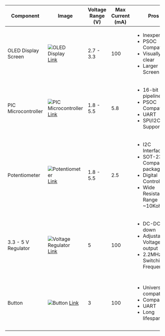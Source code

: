 
| Component                | Image                                                                                                             | Voltage Range (V) | Max Current (mA) | Pros                                                                                         | Cons                                                                |
|--------------------------|-------------------------------------------------------------------------------------------------------------------|-------------------|------------------|----------------------------------------------------------------------------------------------|---------------------------------------------------------------------|
| OLED Display Screen       | ![OLED Display](https://github.com/user-attachments/assets/cd7eb6ce-0679-4ae2-a178-05703a275109) [Link](https://www.digikey.com/en/products/detail/newhaven-display-intl/NHD-C12832A1Z-FSW-FBW-3V3/2059236) | 2.7 - 3.3         | 100              | <ul><li>Inexpensive</li><li>PSOC Compatible</li><li>Visually clear</li><li>Larger Screen</li> | <ul><li>Smaller voltage input</li><li>Limited display options</li> |
| PIC Microcontroller       | ![PIC Microcontroller](https://github.com/user-attachments/assets/3af3f4a4-dec5-4eca-b5ae-b35ef0282502) [Link](https://www.digikey.com/en/products/detail/analog-devices-inc-maxim-integrated/MAX8563EEE/12615195) | 1.8 - 5.5         | 5.8              | <ul><li>16-bit pipeline</li><li>PSOC Compatible</li><li>UART</li><li>SPI/I2C Support</li>   | <ul><li>Limited RAM</li><li>Limited processing power</li><li>Small Flash Memory</li> |
| Potentiometer             | ![Potentiometer](https://github.com/user-attachments/assets/bc79ddbf-6744-43f6-b6dd-7f13cf4799a3) [Link](https://www.digikey.com/en/products/detail/microchip-technology/MCP4011T-103E-SN/1098513) | 1.8 - 5.5         | 2.5              | <ul><li>I2C Interface</li><li>SOT-23 Compact package</li><li>Digital Control</li><li>Wide Resistance Range ~10Kohm</li> | <ul><li>I2C Complexity</li><li>Limited Resolution</li><li>5.5V supply</li> |
| 3.3 - 5 V Regulator      | ![Voltage Regulator](https://github.com/user-attachments/assets/85d63ddf-a8a7-4c06-8473-265e24f89ef8) [Link](https://www.digikey.com/en/products/detail/analog-devices-inc-maxim-integrated/MAX8563EEE/12615195) | 5                 | 100              | <ul><li>DC-DC step down</li><li>Adjustable Voltage output</li><li>2.2MHz Switching Frequency</li> | <ul><li>Limited Output Current</li><li>Requires external inductor</li> |
| Button                    | ![Button](https://github.com/user-attachments/assets/42778357-858b-40ed-8ae8-fab6e264a9e7) [Link](https://www.digikey.com/en/products/detail/c-k/D6R90-F2-LFS/1466352) | 3                 | 100              | <ul><li>Universal compatibility</li><li>Compact</li><li>UART</li><li>Long lifespan</li>     | <ul><li>Limited current handling</li><li>Quantity depends on overall functionality</li> |



